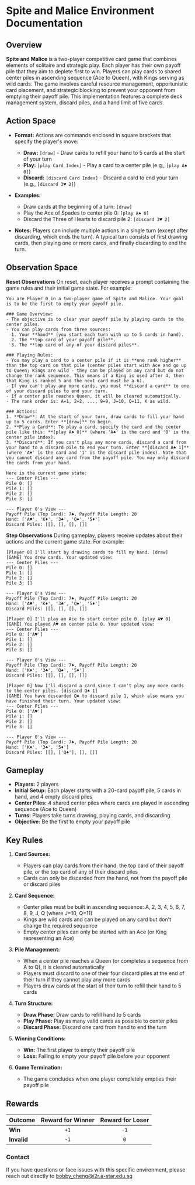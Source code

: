 # Spite and Malice Environment Documentation

## Overview
**Spite and Malice** is a two-player competitive card game that combines elements of solitaire and strategic play. Each player has their own payoff pile that they aim to deplete first to win. Players can play cards to shared center piles in ascending sequence (Ace to Queen), with Kings serving as wild cards. The game involves careful resource management, opportunistic card placement, and strategic blocking to prevent your opponent from emptying their payoff pile. This implementation features a complete deck management system, discard piles, and a hand limit of five cards.

## Action Space

- **Format:** Actions are commands enclosed in square brackets that specify the player's move:
  - **Draw:** `[draw]` - Draw cards to refill your hand to 5 cards at the start of your turn
  - **Play:** `[play Card Index]` - Play a card to a center pile (e.g., `[play A♠ 0]`)
  - **Discard:** `[discard Card Index]` - Discard a card to end your turn (e.g., `[discard 3♥ 2]`)

- **Examples:**
  - Draw cards at the beginning of a turn: `[draw]`
  - Play the Ace of Spades to center pile 0: `[play A♠ 0]`
  - Discard the Three of Hearts to discard pile 2: `[discard 3♥ 2]`

- **Notes:** Players can include multiple actions in a single turn (except after discarding, which ends the turn). A typical turn consists of first drawing cards, then playing one or more cards, and finally discarding to end the turn.

## Observation Space

**Reset Observations**
On reset, each player receives a prompt containing the game rules and their initial game state. For example:

```plaintext
You are Player 0 in a two-player game of Spite and Malice. Your goal is to be the first to empty your payoff pile.

### Game Overview:
- The objective is to clear your payoff pile by playing cards to the center piles.
- You can play cards from three sources:
  1. Your **hand** (you start each turn with up to 5 cards in hand).
  2. The **top card of your payoff pile**.
  3. The **top card of any of your discard piles**.

### Playing Rules:
- You may play a card to a center pile if it is **one rank higher** than the top card on that pile (center piles start with Ace and go up to Queen; Kings are wild - they can be played on any card but do not change the rank sequence. This means if a King is used after 4, then that King is ranked 5 and the next card must be a 6).
- If you can't play any more cards, you must **discard a card** to one of your discard piles to end your turn.
- If a center pile reaches Queen, it will be cleared automatically.
- The rank order is: A=1, 2=2, ..., 9=9, J=10, Q=11, K as wild.

### Actions:
1. **Draw**: At the start of your turn, draw cards to fill your hand up to 5 cards. Enter **[draw]** to begin.
2. **Play a Card**: To play a card, specify the card and the center pile like this: **[play A♠ 0]** (where 'A♠' is the card and '0' is the center pile index).
3. **Discard**: If you can't play any more cards, discard a card from your hand to a discard pile to end your turn. Enter **[discard A♠ 1]** (where 'A♠' is the card and '1' is the discard pile index). Note that you cannot discard any card from the payoff pile. You may only discard the cards from your hand.

Here is the current game state:
--- Center Piles ---
Pile 0: []
Pile 1: []
Pile 2: []
Pile 3: []

--- Player 0's View ---
Payoff Pile (Top Card): 7♠, Payoff Pile Length: 20
Hand: ['A♥', 'K♦', '3♣', 'Q♠', '5♦']
Discard Piles: [[], [], [], []]
```

**Step Observations**
During gameplay, players receive updates about their actions and the current game state. For example:

```plaintext
[Player 0] I'll start by drawing cards to fill my hand. [draw]
[GAME] You drew cards. Your updated view:
--- Center Piles ---
Pile 0: []
Pile 1: []
Pile 2: []
Pile 3: []

--- Player 0's View ---
Payoff Pile (Top Card): 7♠, Payoff Pile Length: 20
Hand: ['A♥', 'K♦', '3♣', 'Q♠', '5♦']
Discard Piles: [[], [], [], []]

[Player 0] I'll play an Ace to start center pile 0. [play A♥ 0]
[GAME] You played A♥ on center pile 0. Your updated view:
--- Center Piles ---
Pile 0: ['A♥']
Pile 1: []
Pile 2: []
Pile 3: []

--- Player 0's View ---
Payoff Pile (Top Card): 7♠, Payoff Pile Length: 20
Hand: ['K♦', '3♣', 'Q♠', '5♦']
Discard Piles: [[], [], [], []]

[Player 0] Now I'll discard a card since I can't play any more cards to the center piles. [discard Q♠ 1]
[GAME] You have discarded Q♠ to discard pile 1, which also means you have finished their turn. Your updated view:
--- Center Piles ---
Pile 0: ['A♥']
Pile 1: []
Pile 2: []
Pile 3: []

--- Player 0's View ---
Payoff Pile (Top Card): 7♠, Payoff Pile Length: 20
Hand: ['K♦', '3♣', '5♦']
Discard Piles: [[], ['Q♠'], [], []]
```

## Gameplay

- **Players:** 2 players
- **Initial Setup:** Each player starts with a 20-card payoff pile, 5 cards in hand, and 4 empty discard piles
- **Center Piles:** 4 shared center piles where cards are played in ascending sequence (Ace to Queen)
- **Turns:** Players take turns drawing, playing cards, and discarding
- **Objective:** Be the first to empty your payoff pile

## Key Rules

1. **Card Sources:**
   - Players can play cards from their hand, the top card of their payoff pile, or the top card of any of their discard piles
   - Cards can only be discarded from the hand, not from the payoff pile or discard piles

2. **Card Sequence:**
   - Center piles must be built in ascending sequence: A, 2, 3, 4, 5, 6, 7, 8, 9, J, Q (where J=10, Q=11)
   - Kings are wild cards and can be played on any card but don't change the required sequence
   - Empty center piles can only be started with an Ace (or King representing an Ace)

3. **Pile Management:**
   - When a center pile reaches a Queen (or completes a sequence from A to Q), it is cleared automatically
   - Players must discard to one of their four discard piles at the end of their turn if they cannot play any more cards
   - Players draw cards at the start of their turn to refill their hand to 5 cards

4. **Turn Structure:**
   - **Draw Phase:** Draw cards to refill hand to 5 cards
   - **Play Phase:** Play as many valid cards as possible to center piles
   - **Discard Phase:** Discard one card from hand to end the turn

5. **Winning Conditions:**
   - **Win:** The first player to empty their payoff pile
   - **Loss:** Failing to empty your payoff pile before your opponent

6. **Game Termination:**
   - The game concludes when one player completely empties their payoff pile

## Rewards

| Outcome     | Reward for Winner | Reward for Loser |
|-------------|:-----------------:|:----------------:|
| **Win**     | `+1`              | `-1`             |
| **Invalid** | `-1`              | `0`              |


### Contact
If you have questions or face issues with this specific environment, please reach out directly to bobby_cheng@i2r.a-star.edu.sg